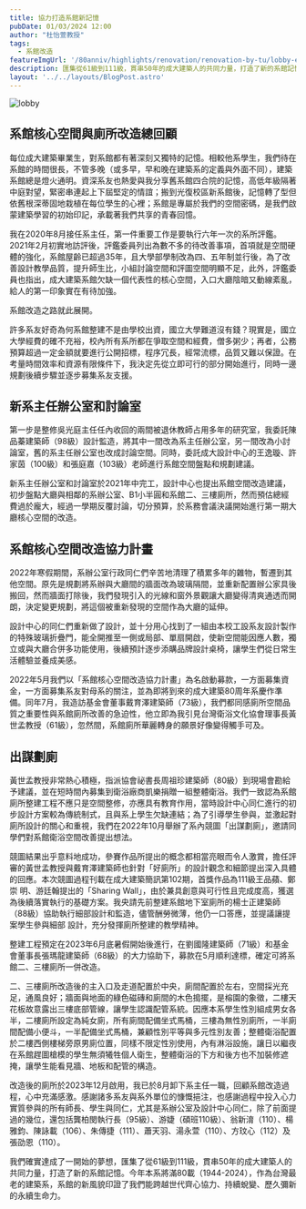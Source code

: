 ```yaml
---
title: 協力打造系館新記憶
pubDate: 01/03/2024 12:00
author: "杜怡萱教授"
tags:
  - 系館改造
featureImgUrl: '/80anniv/highlights/renovation/renovation-by-tu/lobby-exhib.jpg'
description: 匯集從61級到111級，貫串50年的成大建築人的共同力量，打造了新的系館記憶。
layout: '../../layouts/BlogPost.astro'
---
```


![lobby](/80anniv/highlights/renovation/renovation-by-tu/lobby-exhib.jpg)

## 系館核心空間與廁所改造總回顧

每位成大建築畢業生，對系館都有著深刻又獨特的記憶。相較他系學生，我們待在系館的時間很長，不管多晚（或多早，早和晚在建築系的定義與外面不同），建築系館總是燈火通明。資深系友也熱愛與我分享舊系館四合院的記憶，高低年級隔著中庭對望，緊密串連起上下屆堅定的情誼；搬到光復校區新系館後，記憶轉了型但依舊根深蒂固地栽植在每位學生的心裡；系館是專屬於我們的空間密碼，是我們啟蒙建築學習的初始印記，承載著我們共享的青春回憶。

我在2020年8月接任系主任，第一件重要工作是要執行六年一次的系所評鑑。2021年2月初實地訪評後，評鑑委員列出為數不多的待改善事項，首項就是空間硬體的強化，系館屋齡已超過35年，且大學部學制改為四、五年制並行後，為了改善設計教學品質，提升師生比，小組討論空間和評圖空間明顯不足，此外，評鑑委員也指出，成大建築系館欠缺一個代表性的核心空間，入口大廳陰暗又動線紊亂，給人的第一印象實在有待加強。

系館改造之路就此展開。

許多系友好奇為何系館整建不是由學校出資，國立大學難道沒有錢？現實是，國立大學經費的確不充裕，校內所有系所都在爭取空間和經費，僧多粥少；再者，公務預算超過一定金額就要進行公開招標，程序冗長，經常流標，品質又難以保證。在考量時間效率和資源有限條件下，我決定先從立即可行的部分開始進行，同時一邊規劃後續步驟並逐步募集系友支援。

## 新系主任辦公室和討論室

第一步是整修吳光庭主任任內收回的兩間被退休教師占用多年的研究室，我委託陳品蓁建築師（98級）設計監造，將其中一間改為系主任辦公室，另一間改為小討論室，舊的系主任辦公室也改成討論空間。同時，委託成大設計中心的王逸璇、許家茵（100級）和張庭嘉（103級）老師進行系館空間盤點和規劃建議。

新系主任辦公室和討論室於2021年中完工，設計中心也提出系館空間改造建議，初步盤點大廳與相鄰的系辦公室、B1小半圓和系館二、三樓廁所，然而預估總經費過於龐大，經過一學期反覆討論，切分預算，於系務會議決議開始進行第一期大廳核心空間的改造。

## 系館核心空間改造協力計畫

2022年寒假期間，系辦公室行政同仁們辛苦地清理了積累多年的雜物，暫遷到其他空間。原先是規劃將系辦與大廳間的牆面改為玻璃隔間，並重新配置辦公家具後搬回，然而牆面打除後，我們發現引入的光線和窗外景觀讓大廳變得清爽通透而開朗，決定變更規劃，將這個被重新發現的空間作為大廳的延伸。

設計中心的同仁們重新做了設計，並十分用心找到了一組由本校工設系友設計製作的特殊玻璃折疊門，能全開推至一側或局部、單扇開啟，使新空間能因應人數，獨立或與大廳合併多功能使用，後續預計逐步添購品牌設計桌椅，讓學生們從日常生活體驗並養成美感。

2022年5月我們以「系館核心空間改造協力計畫」為名啟動募款，一方面募集資金，一方面募集系友對母系的關注，並為即將到來的成大建築80周年系慶作準備。同年7月，我造訪基金會董事戴育澤建築師（73級），我們都同感廁所空間品質之重要性與系館廁所改善的急迫性，他立即為我引見台灣衛浴文化協會理事長黃世孟教授（61級），忽然間，系館廁所華麗轉身的願景好像變得觸手可及。

## 出謀劃廁

黃世孟教授非常熱心積極，指派協會祕書長周祖珍建築師（80級）到現場會勘給予建議，並在短時間內募集到衛浴廠商凱樂捐贈一組整體衛浴。我們一致認為系館廁所整建工程不應只是空間整修，亦應具有教育作用，當時設計中心同仁進行的初步設計方案較為傳統制式，且與系上學生欠缺連結；為了引導學生參與，並激起對廁所設計的關心和重視，我們在2022年10月舉辦了系內競圖「出謀劃廁」，邀請同學們對系館衛浴空間改善提出想法。

競圖結果出乎意料地成功，參賽作品所提出的概念都相當亮眼而令人激賞，擔任評審的黃世孟教授與戴育澤建築師也針對「好廁所」的設計觀念和細節提出深入具體的回應。本次競圖過程刊載在成大建築簡訊第102期，首獎作品為111級王品蘋、鄭崇
明、游廷翰提出的「Sharing Wall」，由於兼具創意與可行性且完成度高，獲選為後續落實執行的基礎方案。我央請先前整建系館地下室廁所的楊士正建築師（88級）協助執行細部設計和監造，儘管酬勞微薄，他仍一口答應，並提議讓提案學生參與細部
設計，充分發揮廁所整建的教學精神。

整建工程預定在2023年6月底暑假開始後進行，在劉國隆建築師（71級）和基金會董事長張瑪龍建築師（68級）的大力協助下，募款在5月順利達標，確定可將系館二、三樓廁所一併改造。

二、三樓廁所改造後的主入口及走道配置於中央，廁間配置於左右，空間採光充足，通風良好；牆面與地面的綠色磁磚和廁間的木色搗擺，是榕園的象徵，二樓天花板故意露出三樓底部管線，讓學生認識配管系統。因應本系學生性別組成男女各半，二樓廁所設定為純女廁，所有廁間配備坐式馬桶，三樓為無性別廁所，一半廁間配備小便斗，一半配備坐式馬桶，兼顧性別平等與多元性別友善；整體衛浴配置於二樓西側樓梯旁原男廁位置，同樣不限定性別使用，內有淋浴設施，讓日以繼夜在系館趕圖槍模的學生無須犧牲個人衛生，整體衛浴的下方和後方也不加裝修遮掩，讓學生能看見牆、地板和配管的構造。

改造後的廁所於2023年12月啟用，我已於8月卸下系主任一職，回顧系館改造過程，心中充滿感激。感謝諸多系友與系外單位的慷慨挹注，也感謝過程中投入心力實質參與的所有師長、學生與同仁，尤其是系辦公室及設計中心同仁，除了前面提過的幾位，還包括龔柏閔執行長（95級）、游婕（碩班110級）、翁新淯（110）、楊雅鈞、陳詠載（106）、朱傳捷（111）、蕭天羽、湯永萱（110）、方玟心（112）及張劭恩（110）。

我們確實達成了一開始的夢想，匯集了從61級到111級，貫串50年的成大建築人的共同力量，打造了新的系館記憶。今年本系將滿80載（1944-2024），作為台灣最老的建築系，系館的新風貌印證了我們能跨越世代齊心協力、持續蛻變、歷久彌新的永續生命力。

